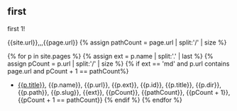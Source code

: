 ## first

first 1!

{{site.url}},,,{{page.url}}
{% assign pathCount = page.url | split:'/' | size %}

{% for p in site.pages %}
{% assign ext = p.name | split:'.' | last %}
{% assign pCount = p.url | split:'/' | size %}
{% if ext == 'md' and p.url contains page.url and pCount + 1 == pathCount%}
- [{{p.title}}](/test{{p.url}}), {{p.name}}, {{p.url}}, {{p.ext}}, {{p.id}}, {{p.title}}, {{p.dir}}, {{p.path}}, {{p.slug}}, {{ext}}, {{pCount}}, {{pathCount}}, {{pCount + 1}}, {{pCount + 1 == pathCount}}
{% endif %}
{% endfor %}


